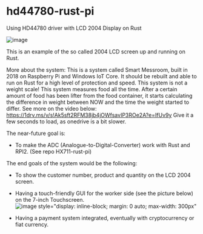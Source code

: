 # hd44780-rust-pi
Using HD44780 driver with LCD 2004 Display on Rust

![image](https://user-images.githubusercontent.com/31759155/160154699-5bd80501-88ac-4057-af76-0607203fd3a4.png)

This is an example of the so called 2004 LCD screen up and running on Rust.

More about the system:
This is a system called Smart Messroom, built in 2018 on Raspberry Pi and Windows IoT Core. It should be rebuilt and able to run on Rust for a high level of protection and speed.
This system is not a weight scale! This system measures food all the time. After a certain amount of food has been lifter from the food container, it starts calculating the difference in weight between NOW and the time the weight started to differ.
See more on the video below:
https://1drv.ms/v/s!Ak5sft2RFM38jb4jOWfsavIP3ROe2A?e=IfUv9y
Give it a few seconds to load, as onedrive is a bit slower.

The near-future goal is:
- To make the ADC (Analogue-to-Digital-Converter) work with Rust and RPI2. (See repo HX711-rust-pi)

The end goals of the system would be the following:
- To show the customer number, product and quantity on the LCD 2004 screen.
- Having a touch-friendly GUI for the worker side (see the picture below) on the 7-inch Touchscreen.
![image style="display: inline-block; margin: 0 auto; max-width: 300px"](https://user-images.githubusercontent.com/31759155/160159248-d2d09a3b-d9ba-46e9-bf31-068794c56335.png)

- Having a payment system integrated, eventually with cryptocurrency or fiat currency.

